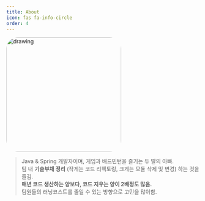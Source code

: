 ```yaml
---
title: About
icon: fas fa-info-circle
order: 4
---
```

<img src="https://user-images.githubusercontent.com/22016317/180340085-ed48c2b4-6bc9-4a03-995a-4c139fed4ed3.jpg" alt="drawing" width="300" style="border-radius: 30px"/>

> Java & Spring 개발자이며, 게임과 배드민턴을 즐기는 두 딸의 아빠.<br>
> 팀 내 **기술부채 정리** (작게는 코드 리펙토링, 크게는 모듈 삭제 및 변경) 하는 것을 즐김. <br>
> **매년 코드 생산하는 양보다, 코드 지우는 양이 2배정도 많음.** <br>
> 팀원들의 러닝코스트를 줄일 수 있는 방향으로 고민을 많이함.
